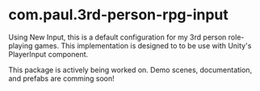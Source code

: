 # com.paul.3rd-person-rpg-input

Using New Input, this is a default configuration for my 3rd person role-playing games. This implementation is designed to to be use with Unity's PlayerInput component.

This package is actively being worked on. Demo scenes, documentation, and prefabs are comming soon!